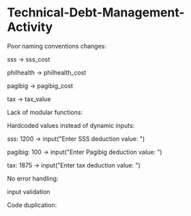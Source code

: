 # Technical-Debt-Management-Activity

Poor naming conventions changes:

sss -> sss_cost

philhealth -> philhealth_cost

pagibig -> pagibig_cost

tax -> tax_value

Lack of modular functions:

Hardcoded values instead of dynamic inputs:

sss: 1200 -> input("Enter SSS deduction value: ")

pagibig: 100 -> input("Enter Pagibig deduction value: ")

tax: 1875 -> input("Enter tax deduction value: ")

No error handling:

input validation

Code duplication:
